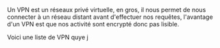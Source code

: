 
Un VPN est un réseaux privé virtuelle, en gros, il nous permet de nous connecter à un réseau distant avant d'effectuer nos requêtes, l'avantage d'un VPN est que nos activité sont encrypté donc pas lisible.

Voici une liste de VPN quye j